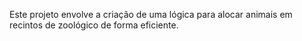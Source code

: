Este projeto envolve a criação de uma lógica para alocar animais em recintos de zoológico de forma eficiente.